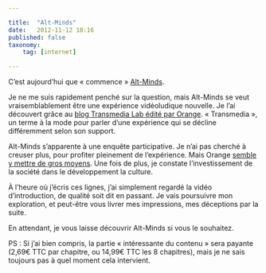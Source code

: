 ```yaml
---

title:  "Alt-Minds"
date:   2012-11-12 18:16
published: false
taxonomy:
    tag: [internet]

---
```


C’est aujourd’hui que « commence » [Alt-Minds](http://www.alt-minds.com "Alt-Minds").

Je ne me suis rapidement penché sur la question, mais Alt-Minds se veut vraisemblablement être une expérience vidéoludique nouvelle. Je l’ai découvert grâce au [blog Transmedia Lab édité par Orange](http://www.transmedialab.org/ "Transmédia Lab"). « Transmedia », un terme à la mode pour parler d’une expérience qui se décline différemment selon son support.

Alt-Minds s’apparente à une enquête participative. Je n’ai pas cherché à creuser plus, pour profiter pleinement de l’expérience. Mais Orange [semble y mettre de gros moyens](http://www.ctrl-alt-minds.com/blog/portfolio/alt-minds-en-chiffres/ "Alt-Minds en quelques chiffres"). Une fois de plus, je constate l’investissement de la société dans le développement la culture.

À l’heure où j’écris ces lignes, j’ai simplement regardé la vidéo d’introduction, de qualité soit dit en passant. Je vais poursuivre mon exploration, et peut-être vous livrer mes impressions, mes déceptions par la suite.

En attendant, je vous laisse découvrir Alt-Minds si vous le souhaitez.

PS : Si j’ai bien compris, la partie « intéressante du contenu » sera payante (2,69€ TTC par chapitre, ou 14,99€ TTC les 8 chapitres), mais je ne sais toujours pas à quel moment cela intervient.